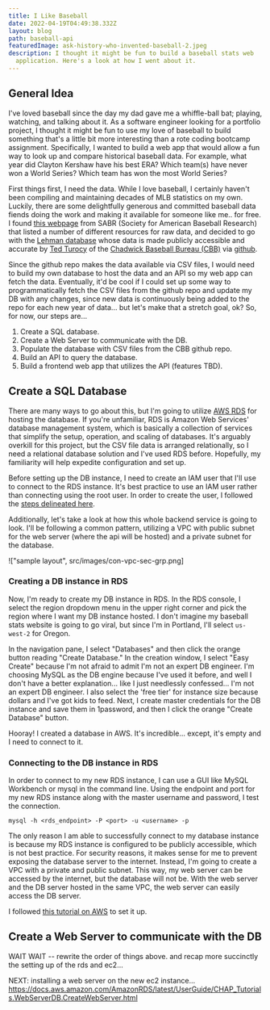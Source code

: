 ```yaml
---
title: I Like Baseball
date: 2022-04-19T04:49:38.332Z
layout: blog
path: baseball-api
featuredImage: ask-history-who-invented-baseball-2.jpeg
description: I thought it might be fun to build a baseball stats web
  application. Here's a look at how I went about it.
---
```

## General Idea

I've loved baseball since the day my dad gave me a whiffle-ball bat; playing, watching, and talking about it. As a software engineer looking for a portfolio project, I thought it might be fun to use my love of baseball to build something that's a little bit more interesting than a rote coding bootcamp assignment. Specifically, I wanted to build a web app that would allow a fun way to look up and compare historical baseball data. For example, what year did Clayton Kershaw have his best ERA? Which team(s) have never won a World Series? Which team has won the most World Series?

First things first, I need the data. While I love baseball, I certainly haven't been compiling and maintaining decades of MLB statistics on my own. Luckily, there are some delightfully generous and committed baseball data fiends doing the work and making it available for someone like me.. for free. I found [this webpage](https://sabr.org/sabermetrics/data) from SABR (Society for American Baseball Research) that listed a number of different resources for raw data, and decided to go with the [Lehman database](https://www.seanlahman.com/baseball-archive/statistics) whose data is made publicly accessible and accurate by [Ted Turocy](https://twitter.com/theodoreturocy) of the [Chadwick Baseball Bureau (CBB)](http://www.chadwick-bureau.com/) via [github](https://github.com/chadwickbureau/baseballdatabank).

Since the github repo makes the data available via CSV files, I would need to build my own database to host the data and an API so my web app can fetch the data. Eventually, it'd be cool if I could set up some way to programmatically fetch the CSV files from the github repo and update my DB with any changes, since new data is continuously being added to the repo for each new year of data... but let's make that a stretch goal, ok? So, for now, our steps are...

1. Create a SQL database.
2. Create a Web Server to communicate with the DB.
3. Populate the database with CSV files from the CBB github repo.
4. Build an API to query the database.
5. Build a frontend web app that utilizes the API (features TBD).

## Create a SQL Database

There are many ways to go about this, but I'm going to utilize [AWS RDS](https://aws.amazon.com/rds/) for hosting the database. If you're unfamiliar, RDS is Amazon Web Services' database management system, which is basically a collection of services that simplify the setup, operation, and scaling of databases. It's arguably overkill for this project, but the CSV file data is arranged relationally, so I need a relational database solution and I've used RDS before. Hopefully, my familiarity will help expedite configuration and set up.

Before setting up the DB instance, I need to create an IAM user that I'll use to connect to the RDS instance. It's best practice to use an IAM user rather than connecting using the root user. In order to create the user, I followed the [steps delineated here](https://docs.aws.amazon.com/AmazonRDS/latest/UserGuide/CHAP_SettingUp.html).

Additionally, let's take a look at how this whole backend service is going to look. I'll be following a common pattern, utilizing a VPC with public subnet for the web server (where the api will be hosted) and a private subnet for the database.

!["sample layout", src/images/con-vpc-sec-grp.png]

### Creating a DB instance in RDS

Now, I'm ready to create my DB instance in RDS. In the RDS console, I select the region dropdown menu in the upper right corner and pick the region where I want my DB instance hosted. I don't imagine my baseball stats website is going to go viral, but since I'm in Portland, I'll select `us-west-2` for Oregon. 

In the navigation pane, I select "Databases" and then click the orange button reading "Create Database." In the creation window, I select "Easy Create" because I'm not afraid to admit I'm not an expert DB engineer. I'm choosing MySQL as the DB engine because I've used it before, and well I don't have a better explanation... like I just needlessly confessed... I'm not an expert DB engineer. I also select the 'free tier' for instance size because dollars and I've got kids to feed.  Next, I create master credentials for the DB instance and save them in 1password, and then I click the orange "Create Database" button.

Hooray! I created a database in AWS. It's incredible... except, it's empty and I need to connect to it.

### Connecting to the DB instance in RDS

In order to connect to my new RDS instance, I can use a GUI like MySQL Workbench or mysql in the command line. Using the endpoint and port for my new RDS instance along with the master username and password, I test the connection.

```
mysql -h <rds_endpoint> -P <port> -u <username> -p
```

The only reason I am able to successfully connect to my database instance is because my RDS instance is configured to be publicly accessible, which is not best practice. For security reasons, it makes sense for me to prevent exposing the database server to the internet. Instead, I'm going to create a VPC with a private and public subnet. This way, my web server can be accessed by the internet, but the database will not be. With the web server and the DB server hosted in the same VPC, the web server can easily access the DB server.

I followed [this tutorial on AWS](https://docs.aws.amazon.com/AmazonRDS/latest/UserGuide/CHAP_Tutorials.WebServerDB.CreateVPC.html) to set it up.

## Create a Web Server to communicate with the DB


WAIT WAIT -- rewrite the order of things above. and recap more succinctly the setting up of the rds and ec2...

NEXT: installing a web server on the new ec2 instance...
https://docs.aws.amazon.com/AmazonRDS/latest/UserGuide/CHAP_Tutorials.WebServerDB.CreateWebServer.html